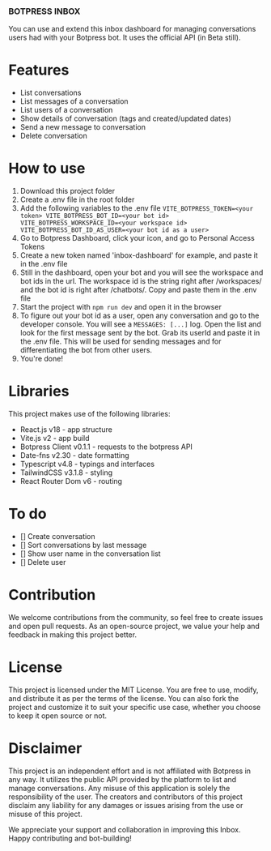 ### BOTPRESS INBOX

You can use and extend this inbox dashboard for managing conversations users had with your Botpress bot. It uses the official API (in Beta still).

# Features

-   List conversations
-   List messages of a conversation
-   List users of a conversation
-   Show details of conversation (tags and created/updated dates)
-   Send a new message to conversation
-   Delete conversation

# How to use

1. Download this project folder
2. Create a .env file in the root folder
3. Add the following variables to the .env file
   `VITE_BOTPRESS_TOKEN=<your token>
VITE_BOTPRESS_BOT_ID=<your bot id>
VITE_BOTPRESS_WORKSPACE_ID=<your workspace id>
VITE_BOTPRESS_BOT_ID_AS_USER=<your bot id as a user>`
4. Go to Botpress Dashboard, click your icon, and go to Personal Access Tokens
5. Create a new token named 'inbox-dashboard' for example, and paste it in the .env file
6. Still in the dashboard, open your bot and you will see the workspace and bot ids in the url. The workspace id is the string right after /workspaces/ and the bot id is right after /chatbots/. Copy and paste them in the .env file
7. Start the project with `npm run dev` and open it in the browser
8. To figure out your bot id as a user, open any conversation and go to the developer console. You will see a `MESSAGES: [...]` log. Open the list and look for the first message sent by the bot. Grab its userId and paste it in the .env file. This will be used for sending messages and for differentiating the bot from other users.
9. You're done!

# Libraries

This project makes use of the following libraries:

-   React.js v18 - app structure
-   Vite.js v2 - app build
-   Botpress Client v0.1.1 - requests to the botpress API
-   Date-fns v2.30 - date formatting
-   Typescript v4.8 - typings and interfaces
-   TailwindCSS v3.1.8 - styling
-   React Router Dom v6 - routing

# To do

-   [] Create conversation
-   [] Sort conversations by last message
-   [] Show user name in the conversation list
-   [] Delete user

# Contribution

We welcome contributions from the community, so feel free to create issues and open pull requests. As an open-source project, we value your help and feedback in making this project better.

# License

This project is licensed under the MIT License. You are free to use, modify, and distribute it as per the terms of the license. You can also fork the project and customize it to suit your specific use case, whether you choose to keep it open source or not.

# Disclaimer

This project is an independent effort and is not affiliated with Botpress in any way. It utilizes the public API provided by the platform to list and manage conversations. Any misuse of this application is solely the responsibility of the user. The creators and contributors of this project disclaim any liability for any damages or issues arising from the use or misuse of this project.

We appreciate your support and collaboration in improving this Inbox. Happy contributing and bot-building!

